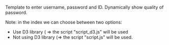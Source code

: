 Template to enter username, password and ID. Dynamically show quality of password.

Note: in the index we can choose between two options: 
- Use D3 library ( => the script "script_d3.js" will be used
- Not using D3 library (=> the script "script.js" will be used.
